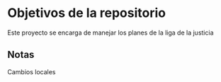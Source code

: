 # Objetivos de la repositorio

Este proyecto se encarga de manejar los planes de la liga de la justicia


## Notas
Cambios locales